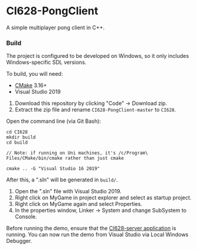 # CI628-PongClient
A simple multiplayer pong client in C++.

### Build

The project is configured to be developed on Windows, so it only includes Windows-specific SDL versions.

To build, you will need:

* [CMake](https://github.com/Kitware/CMake/releases/download/v3.18.4/cmake-3.18.4-win64-x64.zip) 3.16+
* Visual Studio 2019

1. Download this repository by clicking "Code" -> Download zip.
2. Extract the zip file and rename `CI628-PongClient-master` to `CI628`.

Open the command line (via Git Bash):

```
cd CI628
mkdir build
cd build

// Note: if running on Uni machines, it's /c/Program\ Files/CMake/bin/cmake rather than just cmake

cmake .. -G "Visual Studio 16 2019"

```

After this, a ".sln" will be generated in `build/`.

1. Open the ".sln" file with Visual Studio 2019.
2. Right click on MyGame in project explorer and select as startup project.
3. Right click on MyGame again and select Properties.
4. In the properties window, Linker -> System and change SubSystem to Console.

Before running the demo, ensure that the [CI628-server application](https://github.com/AlmasB/CI628-PongServer/releases) is running. You can now run the demo from Visual Studio via Local Windows Debugger.